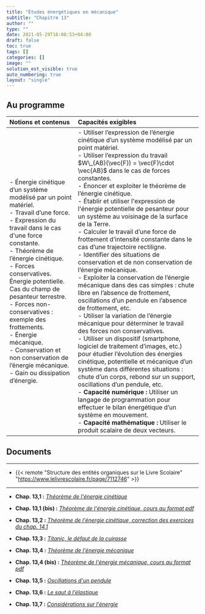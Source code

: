 ```yaml
---
title: "Études énergétiques en mécanique"
subtitle: "Chapitre 13"
author: ""
type: ""
date: 2021-05-29T16:08:53+04:00
draft: false
toc: true
tags: []
categories: []
image: ""
solution_est_visible: true
auto_numbering: true
layout: "single"
---
```



## Au programme

| Notions et contenus | Capacités exigibles |
|:----|:----|
| - Énergie cinétique d’un système modélisé par un point matériel.<br />- Travail d’une force.<br />- Expression du travail dans le cas d'une force constante.<br />- Théorème de l’énergie cinétique.<br />- Forces conservatives. Énergie potentielle. Cas du champ de pesanteur terrestre.<br />- Forces non-conservatives : exemple des frottements.<br />- Énergie mécanique.<br />- Conservation et non conservation de l’énergie mécanique.<br />- Gain ou dissipation d’énergie.  | - Utiliser l’expression de l’énergie cinétique d’un système modélisé par un point matériel.<br />- Utiliser l’expression du travail $W\_{AB}(\vec{F}) = \vec{F}\cdot \vec{AB}$ dans le cas de forces constantes.<br />- Énoncer et exploiter le théorème de l’énergie cinétique.<br />- Établir et utiliser l'expression de l'énergie potentielle de pesanteur pour un système au voisinage de la surface de la Terre.<br />- Calculer le travail d’une force de frottement d’intensité constante dans le cas d’une trajectoire rectiligne.<br />- Identifier des situations de conservation et de non conservation de l’énergie mécanique.<br />- Exploiter la conservation de l’énergie mécanique dans des cas simples : chute libre en l’absence de frottement, oscillations d’un pendule en l’absence de frottement, etc.<br />- Utiliser la variation de l’énergie mécanique pour déterminer le travail des forces non conservatives.<br />- Utiliser un dispositif (smartphone, logiciel de traitement d’images, etc.) pour étudier l’évolution des énergies cinétique, potentielle et mécanique d’un système dans différentes situations : chute d’un corps, rebond sur un support, oscillations d’un pendule, etc.<br />- **Capacité numérique :** Utiliser un langage de programmation pour effectuer le bilan énergétique d’un système en mouvement.<br />- **Capacité mathématique :** Utiliser le produit scalaire de deux vecteurs. |

## Documents

----

- {{< remote "Structure des entités organiques sur le Livre Scolaire" "https://www.lelivrescolaire.fr/page/7112746" >}}

----

- **Chap. 13,1 :** [*Théorème de l'énergie cinétique*](https://www.icloud.com/keynote/0vrdVPsTvTz1BqyCbzXIC6aKw)

- **Chap. 13,1 (bis) :** [*Théorème de l'énergie cinétique, cours au format pdf*](/premieres-pc/chap-14/chap-14-1/chap-14-01.pdf)

- **Chap. 13,2 :** [*Théorème de l'énergie cinétique, correction des exercices du chap. 14,1*](/premieres-pc/chap-14/chap-14-2/chap-14-02.pdf)

- **Chap. 13,3 :** [*Titanic, le défaut de la cuirasse*](/premieres-pc/chap-14/chap-14-3/Chap-14-03.html)

- **Chap. 13,4 :** [*Théorème de l'énergie mécanique*](https://www.icloud.com/keynote/0--YjnLfb46br8c5mueM11SjQ)

- **Chap. 13,4 (bis) :** [*Théorème de l'énergie mécanique, cours au format pdf*](/premieres-pc/chap-14/chap-14-4/Chap-14-04.pdf)

- **Chap. 13,5 :** [*Oscillations d'un pendule*](/premieres-pc/chap-14/chap-14-5/Chap-14-05.html)

- **Chap. 13,6 :** [*Le saut à l'élastique*](/premieres-pc/chap-14/chap-14-6/Chap-14-06.html)

- **Chap. 13,7 :** [*Considérations sur l'énergie*](/premieres-pc/chap-14/chap-14-7/Chap-14-07.html)
